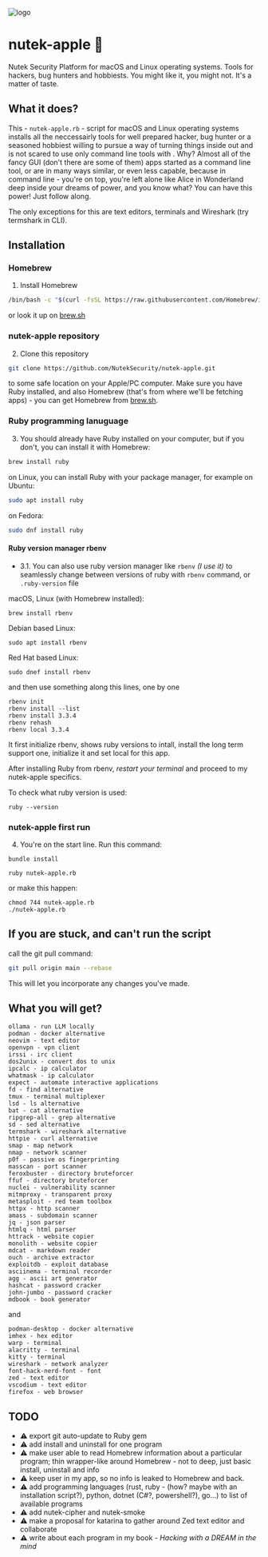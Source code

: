 ![logo](logo.png)

# nutek-apple 🍎

Nutek Security Platform for macOS and Linux operating systems. Tools for hackers, bug hunters and hobbiests. You might like it, you might not. It's a matter of taste.

## What it does?

This - `nutek-apple.rb` - script for macOS and Linux operating systems installs
all the neccessairly tools for well prepared hacker, bug hunter or
a seasoned hobbiest willing to pursue a way of turning things inside out and
is not scared to use only command line tools with . Why? Almost all of the fancy
GUI (don't there are some of them) apps started as a command line tool, or are
in many ways similar, or even less capable, because in command line - you're
on top, you're left alone like Alice in Wonderland deep inside your dreams of power, and you know what? You can have this power! Just follow along.


The only exceptions for this are text editors, terminals and Wireshark (try termshark in CLI).

## Installation

### Homebrew

1. Install Homebrew

```bash
/bin/bash -c "$(curl -fsSL https://raw.githubusercontent.com/Homebrew/install/HEAD/install.sh)"
```

or look it up on [brew.sh](https://brew.sh)

### nutek-apple repository

2. Clone this repository

```bash
git clone https://github.com/NutekSecurity/nutek-apple.git
```

to some safe location on your Apple/PC computer. Make sure you have Ruby installed, and also Homebrew (that's from where we'll be fetching apps) - you can get Homebrew from [brew.sh](https://brew.sh).

### Ruby programming lanuguage

3. You should already have Ruby installed on your computer, but if you don't, you can install it with Homebrew:

```bash
brew install ruby
```

on Linux, you can install Ruby with your package manager, for example on Ubuntu:

```bash
sudo apt install ruby
```
on Fedora:

```bash
sudo dnf install ruby
```

#### Ruby version manager rbenv

* 3.1. You can also use ruby version manager like `rbenv` _(I use it)_ to seamlessly change between versions of ruby with
`rbenv` command, or `.ruby-version` file

macOS, Linux (with Homebrew installed):

```shell
brew install rbenv
```

Debian based Linux:

```shell
sudo apt install rbenv
```

Red Hat based Linux:

```shell
sudo dnef install rbenv
```

and then use something along this lines, one by one

```shell
rbenv init
rbenv install --list
rbenv install 3.3.4
rbenv rehash
rbenv local 3.3.4
```

It first initialize rbenv, shows ruby versions to intall, install the long term support one, initialize it and set local
for this app.

After installing Ruby from rbenv, _restart your terminal_ and proceed to my nutek-apple specifics.

To check what ruby version is used:

```shell
ruby --version
```

### nutek-apple first run

4. You're on the start line. Run this command:

```shell
bundle install
```

```shell
ruby nutek-apple.rb
```

or make this happen:

```shell
chmod 744 nutek-apple.rb
./nutek-apple.rb
```

## If you are stuck, and can't run the script

call the git pull command:

```bash
git pull origin main --rebase
```

This will let you incorporate any changes you've made.

## What you will get?

```text
ollama - run LLM locally
podman - docker alternative
neovim - text editor
openvpn - vpn client
irssi - irc client
dos2unix - convert dos to unix
ipcalc - ip calculator
whatmask - ip calculator
expect - automate interactive applications
fd - find alternative
tmux - terminal multiplexer
lsd - ls alternative
bat - cat alternative
ripgrep-all - grep alternative
sd - sed alternative
termshark - wireshark alternative
httpie - curl alternative
smap - map network
nmap - network scanner
p0f - passive os fingerprinting
masscan - port scanner
feroxbuster - directory bruteforcer
ffuf - directory bruteforcer
nuclei - vulnerability scanner
mitmproxy - transparent proxy
metasploit - red team toolbox
httpx - http scanner
amass - subdomain scanner
jq - json parser
htmlq - html parser
httrack - website copier
monolith - website copier
mdcat - markdown reader
ouch - archive extractor
exploitdb - exploit database
asciinema - terminal recorder
agg - ascii art generator
hashcat - password cracker
john-jumbo - password cracker
mdbook - book generator
```

and

```text
podman-desktop - docker alternative
imhex - hex editor
warp - terminal
alacritty - terminal
kitty - terminal
wireshark - network analyzer
font-hack-nerd-font - font
zed - text editor
vscodium - text editor
firefox - web browser
```

## TODO

* ⚠️ export git auto-update to Ruby gem
* ⚠️ add install and uninstall for one program
* ⚠️ make user able to read Homebrew information about a particular program; thin wrapper-like around Homebrew - not to deep, just basic install, uninstall and info
* ⚠️ keep user in my app, so no info is leaked to Homebrew and back.
* ⚠️ add programming languages (rust, ruby - (how? maybe with an installation script?), python, dotnet (C#?, powershell?), go...) to list of available programs
* ⚠️ add nutek-cipher and nutek-smoke
* ⚠️ make a proposal for katarina to gather around Zed text editor and collaborate
* ⚠️ write about each program in my book - _Hacking with a DREAM in the mind_
